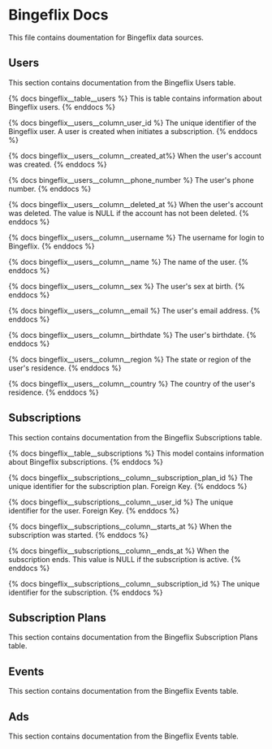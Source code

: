 # Bingeflix Docs
This file contains doumentation for Bingeflix data sources.

## ########################################################################
## Users
This section contains documentation from the Bingeflix Users table.

{% docs bingeflix__table__users %}
This is table contains information about Bingeflix users.
{% enddocs %}

{% docs bingeflix__users__column_user_id %}
The unique identifier of the Bingeflix user. A user is created when initiates a subscription.
{% enddocs %}

{% docs bingeflix__users__column__created_at%}
When the user's account was created.
{% enddocs %}

{% docs bingeflix__users__column__phone_number %}
The user's phone number.
{% enddocs %}

{% docs bingeflix__users__column__deleted_at %}
When the user's account was deleted. The value is NULL if the account has not been deleted.
{% enddocs %}

{% docs bingeflix__users__column__username %}
The username for login to Bingeflix.
{% enddocs %}

{% docs bingeflix__users__column__name %}
The name of the user.
{% enddocs %}

{% docs bingeflix__users__column__sex %}
The user's sex at birth.
{% enddocs %}

{% docs bingeflix__users__column__email %}
The user's email address.
{% enddocs %}

{% docs bingeflix__users__column__birthdate %}
The user's birthdate.
{% enddocs %}

{% docs bingeflix__users__column__region %}
The state or region of the user's residence.
{% enddocs %}

{% docs bingeflix__users__column__country %}
The country of the user's residence.
{% enddocs %}

## ########################################################################
## Subscriptions
This section contains documentation from the Bingeflix Subscriptions table.

{% docs bingeflix__table__subscriptions %}
This model contains information about Bingeflix subscriptions.
{% enddocs %}

{% docs bingeflix__subscriptions__column__subscription_plan_id %}
The unique identifier for the subscription plan.
Foreign Key.
{% enddocs %}

{% docs bingeflix__subscriptions__column__user_id %}
The unique identifier for the user.
Foreign Key.
{% enddocs %}

{% docs bingeflix__subscriptions__column__starts_at %}
When the subscription was started.
{% enddocs %}

{% docs bingeflix__subscriptions__column__ends_at %}
 When the subscription ends. This value is NULL if the subscription is active.
{% enddocs %}

{% docs bingeflix__subscriptions__column__subscription_id %}
The unique identifier for the subscription.
{% enddocs %}

## ########################################################################
## Subscription Plans
This section contains documentation from the Bingeflix Subscription Plans table.

## ########################################################################
## Events
This section contains documentation from the Bingeflix Events table.

## ########################################################################
## Ads
This section contains documentation from the Bingeflix Events table.
